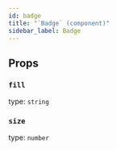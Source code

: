 ```yaml
---
id: badge
title: "`Badge` (component)"
sidebar_label: Badge
---
```



Props
-----

### `fill`

type: `string`


### `size`

type: `number`

